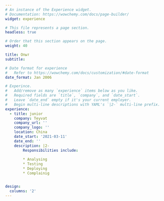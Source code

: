 ```yaml
---
# An instance of the Experience widget.
# Documentation: https://wowchemy.com/docs/page-builder/
widget: experience

# This file represents a page section.
headless: true

# Order that this section appears on the page.
weight: 40

title: Опыт
subtitle:

# Date format for experience
#   Refer to https://wowchemy.com/docs/customization/#date-format
date_format: Jan 2006

# Experince.
#   Add/remove as many `experience` items below as you like.
#   Required fields are `title`, `company`, and `date_start`.
#   Leave `date_end` empty if it's your current employer.
#   Begin multi-line descriptions with YAML's `|2-` multi-line prefix.
experience:
  - title: junior
    company: Teyvat
    company_url: ''
    company_logo: ''
    location: China
    date_start: '2021-03-11'
    date_end: ''
    description: |2-
        Responsibilities include:
        
        * Analysing
        * Testing
        * Deploying
        * Complainig


design:
  columns: '2'
---
```

